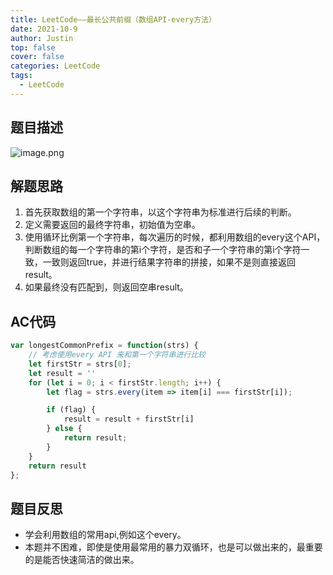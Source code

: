 ```yaml
---
title: LeetCode——最长公共前缀（数组API-every方法）
date: 2021-10-9
author: Justin
top: false
cover: false
categories: LeetCode
tags:
  - LeetCode
---
```


## 题目描述

![image.png](https://img-blog.csdnimg.cn/img_convert/01b46a4d66ca2f70b52bae1915b4ced7.png)

## 解题思路
1. 首先获取数组的第一个字符串，以这个字符串为标准进行后续的判断。
2. 定义需要返回的最终字符串，初始值为空串。
3. 使用循环比例第一个字符串，每次遍历的时候，都利用数组的every这个API，判断数组的每一个字符串的第i个字符，是否和子一个字符串的第i个字符一致，一致则返回true，并进行结果字符串的拼接，如果不是则直接返回result。
4. 如果最终没有匹配到，则返回空串result。

## AC代码
```js
var longestCommonPrefix = function(strs) {
    // 考虑使用every API 来和第一个字符串进行比较
    let firstStr = strs[0];
    let result = ''
    for (let i = 0; i < firstStr.length; i++) {
        let flag = strs.every(item => item[i] === firstStr[i]);

        if (flag) {
            result = result + firstStr[i]
        } else {
            return result;
        }
    }
    return result
};
```

## 题目反思
* 学会利用数组的常用api,例如这个every。
* 本题并不困难，即使是使用最常用的暴力双循环，也是可以做出来的，最重要的是能否快速简洁的做出来。
